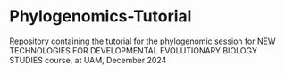 # Phylogenomics-Tutorial
Repository containing the tutorial for the phylogenomic session for NEW TECHNOLOGIES FOR DEVELOPMENTAL EVOLUTIONARY BIOLOGY STUDIES course, at UAM, December 2024
